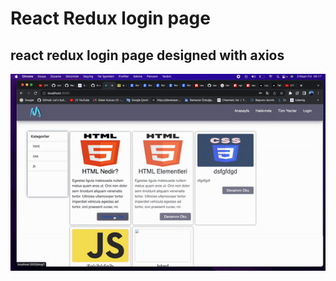 # React Redux login page

## react redux login page designed with axios


![Watch the video](https://github.com/ozbuganliramazan/React-Blogs-App/blob/main/src/login.gif)
